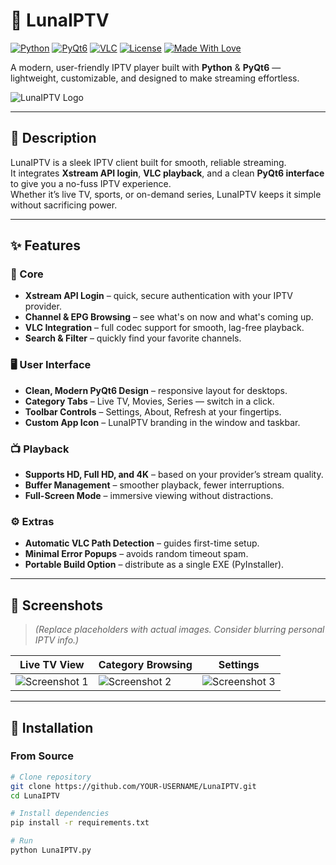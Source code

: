 # 🌙 LunaIPTV

[![Python](https://img.shields.io/badge/Python-3.10+-blue.svg)](https://www.python.org/)
[![PyQt6](https://img.shields.io/badge/GUI-PyQt6-green)](https://pypi.org/project/PyQt6/)
[![VLC](https://img.shields.io/badge/Playback-VLC-orange)](https://www.videolan.org/vlc/)
[![License](https://img.shields.io/badge/License-MIT-lightgrey)](LICENSE)
[![Made With Love](https://img.shields.io/badge/Made%20With-%E2%9D%A4-red)](#)

A modern, user-friendly IPTV player built with **Python** & **PyQt6** — lightweight, customizable, and designed to make streaming effortless.  

![LunaIPTV Logo](assets/logo.png) <!-- optional if you have a logo -->

---

## 📖 Description
LunaIPTV is a sleek IPTV client built for smooth, reliable streaming.  
It integrates **Xstream API login**, **VLC playback**, and a clean **PyQt6 interface** to give you a no-fuss IPTV experience.  
Whether it’s live TV, sports, or on-demand series, LunaIPTV keeps it simple without sacrificing power.

---

## ✨ Features

### 🎯 Core
- **Xstream API Login** – quick, secure authentication with your IPTV provider.
- **Channel & EPG Browsing** – see what's on now and what's coming up.
- **VLC Integration** – full codec support for smooth, lag-free playback.
- **Search & Filter** – quickly find your favorite channels.

### 🖥 User Interface
- **Clean, Modern PyQt6 Design** – responsive layout for desktops.
- **Category Tabs** – Live TV, Movies, Series — switch in a click.
- **Toolbar Controls** – Settings, About, Refresh at your fingertips.
- **Custom App Icon** – LunaIPTV branding in the window and taskbar.

### 📺 Playback
- **Supports HD, Full HD, and 4K** – based on your provider’s stream quality.
- **Buffer Management** – smoother playback, fewer interruptions.
- **Full-Screen Mode** – immersive viewing without distractions.

### ⚙ Extras
- **Automatic VLC Path Detection** – guides first-time setup.
- **Minimal Error Popups** – avoids random timeout spam.
- **Portable Build Option** – distribute as a single EXE (PyInstaller).

---

## 📸 Screenshots

> *(Replace placeholders with actual images. Consider blurring personal IPTV info.)*

| Live TV View | Category Browsing | Settings |
|--------------|-------------------|----------|
| ![Screenshot 1](assets/screenshot1.png) | ![Screenshot 2](assets/screenshot2.png) | ![Screenshot 3](assets/screenshot3.png) |

---

## 🚀 Installation

### From Source
```bash
# Clone repository
git clone https://github.com/YOUR-USERNAME/LunaIPTV.git
cd LunaIPTV

# Install dependencies
pip install -r requirements.txt

# Run
python LunaIPTV.py
